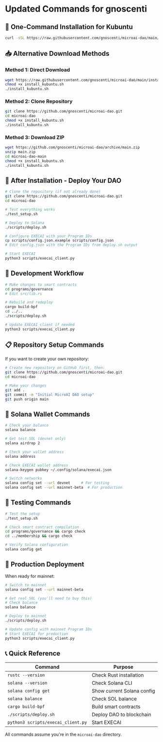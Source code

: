 # Updated Commands for gnoscenti

## 🚀 **One-Command Installation for Kubuntu**

```bash
curl -sSL https://raw.githubusercontent.com/gnoscenti/microai-dao/main/install_kubuntu.sh | bash
```

## 📥 **Alternative Download Methods**

### Method 1: Direct Download
```bash
wget https://raw.githubusercontent.com/gnoscenti/microai-dao/main/install_kubuntu.sh
chmod +x install_kubuntu.sh
./install_kubuntu.sh
```

### Method 2: Clone Repository
```bash
git clone https://github.com/gnoscenti/microai-dao.git
cd microai-dao
chmod +x install_kubuntu.sh
./install_kubuntu.sh
```

### Method 3: Download ZIP
```bash
wget https://github.com/gnoscenti/microai-dao/archive/main.zip
unzip main.zip
cd microai-dao-main
chmod +x install_kubuntu.sh
./install_kubuntu.sh
```

## 🎯 **After Installation - Deploy Your DAO**

```bash
# Clone the repository (if not already done)
git clone https://github.com/gnoscenti/microai-dao.git
cd microai-dao

# Test everything works
./test_setup.sh

# Deploy to Solana
./scripts/deploy.sh

# Configure EXECAI with your Program IDs
cp scripts/config.json.example scripts/config.json
# Edit config.json with the Program IDs from deploy.sh output

# Start EXECAI
python3 scripts/execai_client.py
```

## 🔧 **Development Workflow**

```bash
# Make changes to smart contracts
cd programs/governance
# Edit src/lib.rs

# Rebuild and redeploy
cargo build-bpf
cd ../..
./scripts/deploy.sh

# Update EXECAI client if needed
python3 scripts/execai_client.py
```

## 📋 **Repository Setup Commands**

If you want to create your own repository:

```bash
# Create new repository on GitHub first, then:
git clone https://github.com/gnoscenti/microai-dao.git
cd microai-dao

# Make your changes
git add .
git commit -m "Initial MicroAI DAO setup"
git push origin main
```

## 🔑 **Solana Wallet Commands**

```bash
# Check your balance
solana balance

# Get test SOL (devnet only)
solana airdrop 2

# Check your wallet address
solana address

# Check EXECAI wallet address
solana-keygen pubkey ~/.config/solana/execai.json

# Switch networks
solana config set --url devnet     # For testing
solana config set --url mainnet-beta  # For production
```

## 🧪 **Testing Commands**

```bash
# Test the setup
./test_setup.sh

# Check smart contract compilation
cd programs/governance && cargo check
cd ../membership && cargo check

# Verify Solana configuration
solana config get
```

## 🚀 **Production Deployment**

When ready for mainnet:

```bash
# Switch to mainnet
solana config set --url mainnet-beta

# Get real SOL (you'll need to buy this)
# Check balance
solana balance

# Deploy to mainnet
./scripts/deploy.sh

# Update config with mainnet Program IDs
# Start EXECAI for production
python3 scripts/execai_client.py
```

## 📞 **Quick Reference**

| Command | Purpose |
|---------|---------|
| `rustc --version` | Check Rust installation |
| `solana --version` | Check Solana CLI |
| `solana config get` | Show current Solana config |
| `solana balance` | Check SOL balance |
| `cargo build-bpf` | Build smart contracts |
| `./scripts/deploy.sh` | Deploy DAO to blockchain |
| `python3 scripts/execai_client.py` | Start EXECAI |

All commands assume you're in the `microai-dao` directory.

